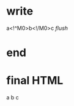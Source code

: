 # write
  a<!^M0>b<!/M0>c
_flush_

# end

# final HTML
  <html>
    <head />
    <body>
      a
      <!--^M0-->
      b
      <!--/M0-->
      c
    </body>
  </html>

